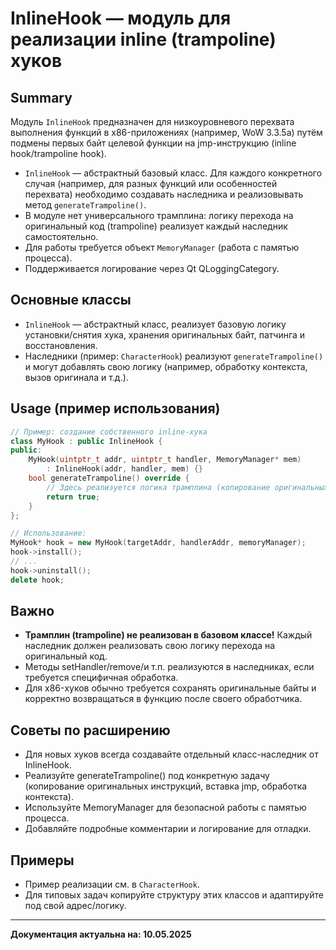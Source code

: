 # InlineHook — модуль для реализации inline (trampoline) хуков

## Summary

Модуль `InlineHook` предназначен для низкоуровневого перехвата выполнения функций в x86-приложениях (например, WoW 3.3.5a) путём подмены первых байт целевой функции на jmp-инструкцию (inline hook/trampoline hook).

- `InlineHook` — абстрактный базовый класс. Для каждого конкретного случая (например, для разных функций или особенностей перехвата) необходимо создавать наследника и реализовывать метод `generateTrampoline()`.
- В модуле нет универсального трамплина: логику перехода на оригинальный код (trampoline) реализует каждый наследник самостоятельно.
- Для работы требуется объект `MemoryManager` (работа с памятью процесса).
- Поддерживается логирование через Qt QLoggingCategory.

## Основные классы

- `InlineHook` — абстрактный класс, реализует базовую логику установки/снятия хука, хранения оригинальных байт, патчинга и восстановления.
- Наследники (пример: `CharacterHook`) реализуют `generateTrampoline()` и могут добавлять свою логику (например, обработку контекста, вызов оригинала и т.д.).

## Usage (пример использования)

```cpp
// Пример: создание собственного inline-хука
class MyHook : public InlineHook {
public:
    MyHook(uintptr_t addr, uintptr_t handler, MemoryManager* mem)
        : InlineHook(addr, handler, mem) {}
    bool generateTrampoline() override {
        // Здесь реализуется логика трамплина (копирование оригинальных байт, вставка jmp и т.д.)
        return true;
    }
};

// Использование:
MyHook* hook = new MyHook(targetAddr, handlerAddr, memoryManager);
hook->install();
// ...
hook->uninstall();
delete hook;
```

## Важно

- **Трамплин (trampoline) не реализован в базовом классе!** Каждый наследник должен реализовать свою логику перехода на оригинальный код.
- Методы setHandler/remove/и т.п. реализуются в наследниках, если требуется специфичная обработка.
- Для x86-хуков обычно требуется сохранять оригинальные байты и корректно возвращаться в функцию после своего обработчика.

## Советы по расширению

- Для новых хуков всегда создавайте отдельный класс-наследник от InlineHook.
- Реализуйте generateTrampoline() под конкретную задачу (копирование оригинальных инструкций, вставка jmp, обработка контекста).
- Используйте MemoryManager для безопасной работы с памятью процесса.
- Добавляйте подробные комментарии и логирование для отладки.

## Примеры

- Пример реализации см. в `CharacterHook`.
- Для типовых задач копируйте структуру этих классов и адаптируйте под свой адрес/логику.

---

**Документация актуальна на: 10.05.2025**
